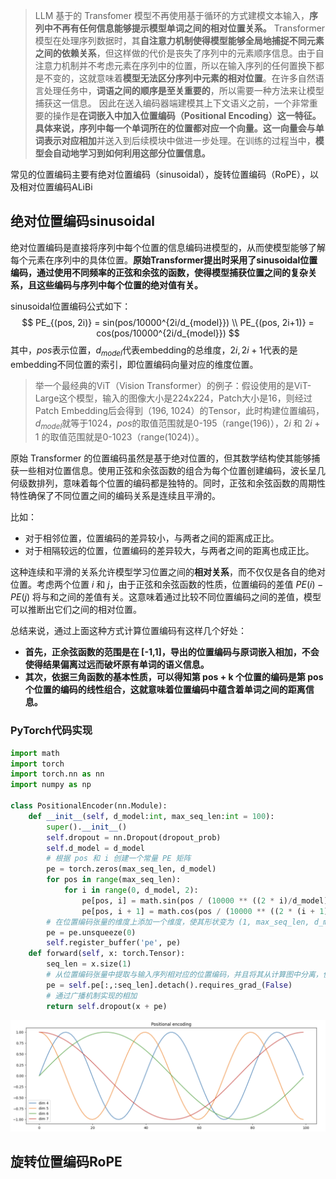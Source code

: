 

> LLM 基于的 Transfomer 模型不再使用基于循环的方式建模文本输入，**序列中不再有任何信息能够提示模型单词之间的相对位置关系。**
> Transformer 模型在处理序列数据时，其**自注意力机制使得模型能够全局地捕捉不同元素之间的依赖关系**，但这样做的代价是丧失了序列中的元素顺序信息。由于自注意力机制并不考虑元素在序列中的位置，所以在输入序列的任何置换下都是不变的，这就意味着**模型无法区分序列中元素的相对位置**。在许多自然语言处理任务中，**词语之间的顺序是至关重要的**，所以需要一种方法来让模型捕获这一信息。
> 因此在送入编码器端建模其上下文语义之前，一个非常重要的操作是**在词嵌入中加入位置编码（Positional Encoding）**这一特征。
> 具体来说，**序列中每一个单词所在的位置都对应一个向量**。这一**向量会与单词表示对应相加**并送入到后续模块中做进一步处理。在训练的过程当中，**模型会自动地学习到如何利用这部分位置信息。**

常见的位置编码主要有绝对位置编码（sinusoidal），旋转位置编码（RoPE），以及相对位置编码ALiBi

## 绝对位置编码sinusoidal

绝对位置编码是直接将序列中每个位置的信息编码进模型的，从而使模型能够了解每个元素在序列中的具体位置。**原始Transformer提出时采用了sinusoidal位置编码，通过使用不同频率的正弦和余弦的函数，使得模型捕获位置之间的复杂关系，且这些编码与序列中每个位置的绝对值有关。**

sinusoidal位置编码公式如下：
$$
PE_{(pos, 2i)} = sin(pos/10000^{2i/d_{model}}) \\
PE_{(pos, 2i+1)} = cos(pos/10000^{2i/d_{model}})
$$
其中，$pos$表示位置，$d_{model}$代表embedding的总维度，$2i, 2i+1$代表的是embedding不同位置的索引，即位置编码向量对应的维度位置。

> 举一个最经典的ViT（Vision Transformer）的例子：假设使用的是ViT-Large这个模型，输入的图像大小是224x224，Patch大小是16，则经过Patch Embedding后会得到（196, 1024）的Tensor，此时构建位置编码，$d_{model}$就等于1024，$pos$的取值范围就是0-195（range(196)），$2i$ 和 $2i+1$ 的取值范围就是0-1023（range(1024)）。

原始 Transformer 的位置编码虽然是基于绝对位置的，但其数学结构使其能够捕获一些相对位置信息。使用正弦和余弦函数的组合为每个位置创建编码，波长呈几何级数排列，意味着每个位置的编码都是独特的。同时，正弦和余弦函数的周期性特性确保了不同位置之间的编码关系是连续且平滑的。

比如：

- 对于相邻位置，位置编码的差异较小，与两者之间的距离成正比。
- 对于相隔较远的位置，位置编码的差异较大，与两者之间的距离也成正比。

这种连续和平滑的关系允许模型学习位置之间的**相对关系**，而不仅仅是各自的绝对位置。考虑两个位置 $i$ 和 $j$，由于正弦和余弦函数的性质，位置编码的差值 $PE(i)-PE(j)$ 将与和之间的差值有关。这意味着通过比较不同位置编码之间的差值，模型可以推断出它们之间的相对位置。

总结来说，通过上面这种方式计算位置编码有这样几个好处：

- **首先，正余弦函数的范围是在 [-1,1]，导出的位置编码与原词嵌入相加，不会使得结果偏离过远而破坏原有单词的语义信息。**
- **其次，依据三角函数的基本性质，可以得知第 pos + k 个位置的编码是第 pos 个位置的编码的线性组合，这就意味着位置编码中蕴含着单词之间的距离信息。**



### PyTorch代码实现

```python
import math
import torch
import torch.nn as nn
import numpy as np

class PositionalEncoder(nn.Module):
    def __init__(self, d_model:int, max_seq_len:int = 100):
        super().__init__()
        self.dropout = nn.Dropout(dropout_prob)
        self.d_model = d_model
        # 根据 pos 和 i 创建一个常量 PE 矩阵
        pe = torch.zeros(max_seq_len, d_model)
        for pos in range(max_seq_len):
            for i in range(0, d_model, 2):
                pe[pos, i] = math.sin(pos / (10000 ** ((2 * i)/d_model)))
                pe[pos, i + 1] = math.cos(pos / (10000 ** ((2 * (i + 1))/d_model)))
        # 在位置编码张量的维度上添加一个维度，使其形状变为 (1, max_seq_len, d_model)，以便与输入张量相加。
        pe = pe.unsqueeze(0)
        self.register_buffer('pe', pe)
    def forward(self, x: torch.Tensor):
        seq_len = x.size(1)
        # 从位置编码张量中提取与输入序列相对应的位置编码，并且将其从计算图中分离，使得它不会参与梯度计算
        pe = self.pe[:,:seq_len].detach().requires_grad_(False)
        # 通过广播机制实现的相加
        return self.dropout(x + pe)
```

<img src="..\..\img\llm-basic\sinusoidal.png" alt="图片" style="zoom:50%;" />



## 旋转位置编码RoPE